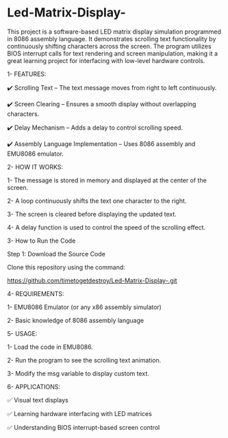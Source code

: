 # Led-Matrix-Display-

This project is a software-based LED matrix display simulation programmed in 8086 assembly language. It demonstrates scrolling text functionality by continuously shifting characters across the screen. The program utilizes BIOS interrupt calls for text rendering and screen manipulation, making it a great learning project for interfacing with low-level hardware controls.

1- FEATURES:

✔️ Scrolling Text – The text message moves from right to left continuously.

✔️ Screen Clearing – Ensures a smooth display without overlapping characters.

✔️ Delay Mechanism – Adds a delay to control scrolling speed.

✔️ Assembly Language Implementation – Uses 8086 assembly and EMU8086 emulator.

2- HOW IT WORKS:

1- The message is stored in memory and displayed at the center of the screen.

2- A loop continuously shifts the text one character to the right.

3- The screen is cleared before displaying the updated text.

4- A delay function is used to control the speed of the scrolling effect.

3- How to Run the Code

Step 1: Download the Source Code

Clone this repository using the command:

https://github.com/timetogetdestroy/Led-Matrix-Display-.git

4- REQUIREMENTS:

1- EMU8086 Emulator (or any x86 assembly simulator)

2- Basic knowledge of 8086 assembly language

5- USAGE:

1- Load the code in EMU8086.

2- Run the program to see the scrolling text animation.

3- Modify the msg variable to display custom text.

6- APPLICATIONS:

✅ Visual text displays

✅ Learning hardware interfacing with LED matrices

✅ Understanding BIOS interrupt-based screen control
